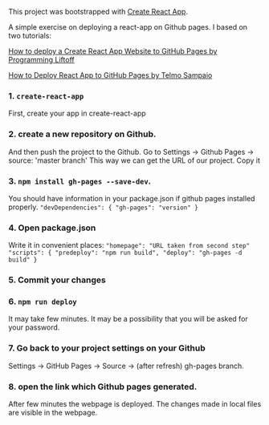 This project was bootstrapped with [Create React App](https://github.com/facebook/create-react-app).

A simple exercise on deploying a react-app on Github pages.
I based on two tutorials:

[How to deploy a Create React App Website to GitHub Pages by Programming Liftoff](https://www.youtube.com/watch?v=ctLFWAanxcI&list=PL4MuKcZFqNDKOw-f-rOPTlICcqauQ58nS&index=2&t=0s)

[How to Deploy React App to GitHub Pages by Telmo Sampaio](https://www.youtube.com/watch?v=F8s4Ng-re0E&list=PL4MuKcZFqNDKOw-f-rOPTlICcqauQ58nS&index=3&t=0s)

### 1. `create-react-app`

First, create your app in create-react-app

### 2. create a new repository on Github.
And then push the project to the Github.
Go to Settings -> Github Pages -> source: 'master branch'
This way we can get the URL of our project. Copy it
### 3. `npm install gh-pages --save-dev`.
You should have information in your package.json if github pages installed properly.
`"devDependencies": {
  "gh-pages": "version"
}`
### 4. Open package.json

  Write it in convenient places:
  `"homepage": "URL taken from second step"
  "scripts": {
    "predeploy": "npm run build",
    "deploy": "gh-pages -d build"
  }
  `

### 5. Commit your changes

### 6. `npm run deploy`

It may take few minutes. It may be a possibility that you will be asked for your password.

### 7. Go back to your project settings on your Github
Settings -> GitHub Pages -> Source -> (after refresh) gh-pages branch.

### 8. open the link which Github pages generated.
After few minutes the webpage is deployed. The changes made in local files are visible in the webpage.
